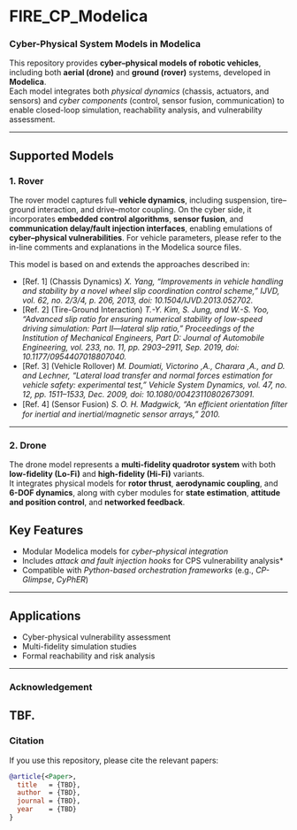 # FIRE_CP_Modelica
### Cyber-Physical System Models in Modelica
This repository provides **cyber–physical models of robotic vehicles**, including both **aerial (drone)** and **ground (rover)** systems, developed in **Modelica**.  
Each model integrates both *physical dynamics* (chassis, actuators, and sensors) and *cyber components* (control, sensor fusion, communication) to enable closed-loop simulation, reachability analysis, and vulnerability assessment.

---

## Supported Models

### 1. Rover
The rover model captures full **vehicle dynamics**, including suspension, tire–ground interaction, and drive–motor coupling. On the cyber side, it incorporates **embedded control algorithms**, **sensor fusion**, and **communication delay/fault injection interfaces**, enabling emulations of **cyber–physical vulnerabilities**. For vehicle parameters, please refer to the in-line comments and explanations in the Modelica source files.

This model is based on and extends the approaches described in:  
- [Ref. 1] (Chassis Dynamics) *X. Yang, “Improvements in vehicle handling and stability by a novel wheel slip coordination control scheme,” IJVD, vol. 62, no. 2/3/4, p. 206, 2013, doi: 10.1504/IJVD.2013.052702.*
- [Ref. 2] (Tire-Ground Interaction) *T.-Y. Kim, S. Jung, and W.-S. Yoo, “Advanced slip ratio for ensuring numerical stability of low-speed driving simulation: Part II—lateral slip ratio,” Proceedings of the Institution of Mechanical Engineers, Part D: Journal of Automobile Engineering, vol. 233, no. 11, pp. 2903–2911, Sep. 2019, doi: 10.1177/0954407018807040.*
- [Ref. 3] (Vehicle Rollover) *M. Doumiati, Victorino ,A., Charara ,A., and D. and Lechner, “Lateral load transfer and normal forces estimation for vehicle safety: experimental test,” Vehicle System Dynamics, vol. 47, no. 12, pp. 1511–1533, Dec. 2009, doi: 10.1080/00423110802673091.*
- [Ref. 4] (Sensor Fusion) *S. O. H. Madgwick, “An eﬃcient orientation ﬁlter for inertial and inertial/magnetic sensor arrays,” 2010.*

---

### 2. Drone
The drone model represents a **multi-fidelity quadrotor system** with both **low-fidelity (Lo-Fi)** and **high-fidelity (Hi-Fi)** variants.  
It integrates physical models for **rotor thrust**, **aerodynamic coupling**, and **6-DOF dynamics**, along with cyber modules for **state estimation**, **attitude and position control**, and **networked feedback**.

## Key Features
- Modular Modelica models for *cyber–physical integration*   
- Includes *attack and fault injection hooks* for CPS vulnerability analysis*  
- Compatible with *Python-based orchestration frameworks* (e.g., *CP-Glimpse*, *CyPhER*)  

---

## Applications
- Cyber-physical vulnerability assessment  
- Multi-fidelity simulation studies  
- Formal reachability and risk analysis  

---

### Acknowledgement
TBF.
---

### Citation
If you use this repository, please cite the relevant papers:
```bibtex
@article{<Paper>,
  title   = {TBD},
  author  = {TBD},
  journal = {TBD},
  year    = {TBD}
}